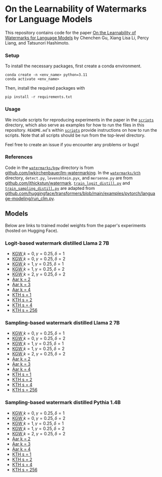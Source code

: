 # On the Learnability of Watermarks for Language Models

This repository contains code for the paper [On the Learnability of Watermarks for Language Models](https://arxiv.org/abs/2312.04469) by Chenchen Gu, Xiang Lisa Li, Percy Liang, and Tatsunori Hashimoto.

### Setup

To install the necessary packages, first create a conda environment.
```
conda create -n <env_name> python=3.11
conda activate <env_name>
```
Then, install the required packages with 
```
pip install -r requirements.txt
```

### Usage

We include scripts for reproducing experiments in the paper in the [`scripts`](scripts) directory, which also serve as examples for how to run the files in this repository. `README.md`'s within [`scripts`](scripts) provide instructions on how to run the scripts. Note that all scripts should be run from the top-level directory.

Feel free to create an issue if you encounter any problems or bugs!

### References

Code in the [`watermarks/kgw`](watermarks/kgw) directory is from [github.com/jwkirchenbauer/lm-watermarking](https://github.com/jwkirchenbauer/lm-watermarking). In the [`watermarks/kth`](watermarks/kth) directory, `detect.py`, `levenshtein.pyx`, and `mersenne.py` are from [github.com/jthickstun/watermark](https://github.com/jthickstun/watermark). [`train_logit_distill.py`](train_logit_distill.py) and [`train_sampling_distill.py`](train_sampling_distill.py) are adapted from [github.com/huggingface/transformers/blob/main/examples/pytorch/language-modeling/run_clm.py](https://github.com/huggingface/transformers/blob/main/examples/pytorch/language-modeling/run_clm.py).

## Models

Below are links to trained model weights from the paper's experiments (hosted on Hugging Face).

### Logit-based watermark distilled Llama 2 7B

- [KGW ](https://huggingface.co/cygu/llama-2-7b-logit-watermark-distill-kgw-k0-gamma0.25-delta1)$k = 0, \gamma = 0.25, \delta = 1$
- [KGW ](https://huggingface.co/cygu/llama-2-7b-logit-watermark-distill-kgw-k0-gamma0.25-delta2)$k = 0, \gamma = 0.25, \delta = 2$
- [KGW ](https://huggingface.co/cygu/llama-2-7b-logit-watermark-distill-kgw-k1-gamma0.25-delta1)$k = 1, \gamma = 0.25, \delta = 1$
- [KGW ](https://huggingface.co/cygu/llama-2-7b-logit-watermark-distill-kgw-k1-gamma0.25-delta2)$k = 1, \gamma = 0.25, \delta = 2$
- [KGW ](https://huggingface.co/cygu/llama-2-7b-logit-watermark-distill-kgw-k2-gamma0.25-delta2)$k = 2, \gamma = 0.25, \delta = 2$
- [Aar k = 2](https://huggingface.co/cygu/llama-2-7b-logit-watermark-distill-aar-k2)
- [Aar k = 3](https://huggingface.co/cygu/llama-2-7b-logit-watermark-distill-aar-k3)
- [Aar k = 4](https://huggingface.co/cygu/llama-2-7b-logit-watermark-distill-aar-k4)
- [KTH s = 1](https://huggingface.co/cygu/llama-2-7b-logit-watermark-distill-kth-shift1)
- [KTH s = 2](https://huggingface.co/cygu/llama-2-7b-logit-watermark-distill-kth-shift2)
- [KTH s = 4](https://huggingface.co/cygu/llama-2-7b-logit-watermark-distill-kth-shift4)
- [KTH s = 256](https://huggingface.co/cygu/llama-2-7b-logit-watermark-distill-kth-shift256)

### Sampling-based watermark distilled Llama 2 7B

- [KGW ](https://huggingface.co/cygu/llama-2-7b-sampling-watermark-distill-kgw-k0-gamma0.25-delta1)$k = 0, \gamma = 0.25, \delta = 1$
- [KGW ](https://huggingface.co/cygu/llama-2-7b-sampling-watermark-distill-kgw-k0-gamma0.25-delta2)$k = 0, \gamma = 0.25, \delta = 2$
- [KGW ](https://huggingface.co/cygu/llama-2-7b-sampling-watermark-distill-kgw-k1-gamma0.25-delta1)$k = 1, \gamma = 0.25, \delta = 1$
- [KGW ](https://huggingface.co/cygu/llama-2-7b-sampling-watermark-distill-kgw-k1-gamma0.25-delta2)$k = 1, \gamma = 0.25, \delta = 2$
- [KGW ](https://huggingface.co/cygu/llama-2-7b-sampling-watermark-distill-kgw-k2-gamma0.25-delta2)$k = 2, \gamma = 0.25, \delta = 2$
- [Aar k = 2](https://huggingface.co/cygu/llama-2-7b-sampling-watermark-distill-aar-k2)
- [Aar k = 3](https://huggingface.co/cygu/llama-2-7b-sampling-watermark-distill-aar-k3)
- [Aar k = 4](https://huggingface.co/cygu/llama-2-7b-sampling-watermark-distill-aar-k4)
- [KTH s = 1](https://huggingface.co/cygu/llama-2-7b-sampling-watermark-distill-kth-shift1)
- [KTH s = 2](https://huggingface.co/cygu/llama-2-7b-sampling-watermark-distill-kth-shift2)
- [KTH s = 4](https://huggingface.co/cygu/llama-2-7b-sampling-watermark-distill-kth-shift4)
- [KTH s = 256](https://huggingface.co/cygu/llama-2-7b-sampling-watermark-distill-kth-shift256)

### Sampling-based watermark distilled Pythia 1.4B

- [KGW ](https://huggingface.co/cygu/pythia-1.4b-sampling-watermark-distill-kgw-k0-gamma0.25-delta1)$k = 0, \gamma = 0.25, \delta = 1$
- [KGW ](https://huggingface.co/cygu/pythia-1.4b-sampling-watermark-distill-kgw-k0-gamma0.25-delta2)$k = 0, \gamma = 0.25, \delta = 2$
- [KGW ](https://huggingface.co/cygu/pythia-1.4b-sampling-watermark-distill-kgw-k1-gamma0.25-delta1)$k = 1, \gamma = 0.25, \delta = 1$
- [KGW ](https://huggingface.co/cygu/pythia-1.4b-sampling-watermark-distill-kgw-k1-gamma0.25-delta2)$k = 1, \gamma = 0.25, \delta = 2$
- [KGW ](https://huggingface.co/cygu/pythia-1.4b-sampling-watermark-distill-kgw-k2-gamma0.25-delta2)$k = 2, \gamma = 0.25, \delta = 2$
- [Aar k = 2](https://huggingface.co/cygu/pythia-1.4b-sampling-watermark-distill-aar-k2)
- [Aar k = 3](https://huggingface.co/cygu/pythia-1.4b-sampling-watermark-distill-aar-k3)
- [Aar k = 4](https://huggingface.co/cygu/pythia-1.4b-sampling-watermark-distill-aar-k4)
- [KTH s = 1](https://huggingface.co/cygu/pythia-1.4b-sampling-watermark-distill-kth-shift1)
- [KTH s = 2](https://huggingface.co/cygu/pythia-1.4b-sampling-watermark-distill-kth-shift2)
- [KTH s = 4](https://huggingface.co/cygu/pythia-1.4b-sampling-watermark-distill-kth-shift4)
- [KTH s = 256](https://huggingface.co/cygu/pythia-1.4b-sampling-watermark-distill-kth-shift256)
